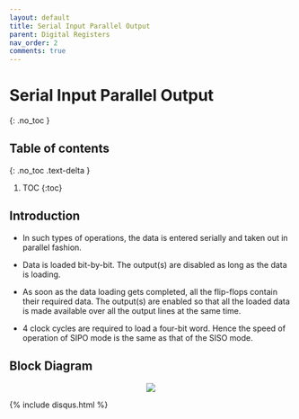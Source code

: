 ```yaml
---
layout: default
title: Serial Input Parallel Output
parent: Digital Registers
nav_order: 2
comments: true
---
```


# Serial Input Parallel Output
{: .no_toc }


## Table of contents
{: .no_toc .text-delta }

1. TOC
{:toc}



## Introduction

* In such types of operations, the data is entered serially and taken out in parallel fashion.

* Data is loaded bit-by-bit. The output(s) are disabled as long as the data is loading.

* As soon as the data loading gets completed, all the flip-flops contain their required data. The output(s) are enabled so that all the loaded data is made available over all the output lines at the same time.

* 4 clock cycles are required to load a four-bit word. Hence the speed of operation of SIPO mode is the same as that of the SISO mode.

## Block Diagram

<div style="text-align:center"><img src="../../assets/images/sipo_blockdiagram.jpg" /></div>

{% include disqus.html %}
